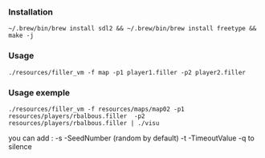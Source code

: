### Installation
```
~/.brew/bin/brew install sdl2 && ~/.brew/bin/brew install freetype && make -j
```
### Usage
```
./resources/filler_vm -f map -p1 player1.filler -p2 player2.filler
```
### Usage exemple
```
./resources/filler_vm -f resources/maps/map02 -p1 resources/players/rbalbous.filler  -p2 resources/players/rbalbous.filler | ./visu
```

you can add :
              -s -SeedNumber (random by default)
              -t -TimeoutValue
              -q to silence
```


